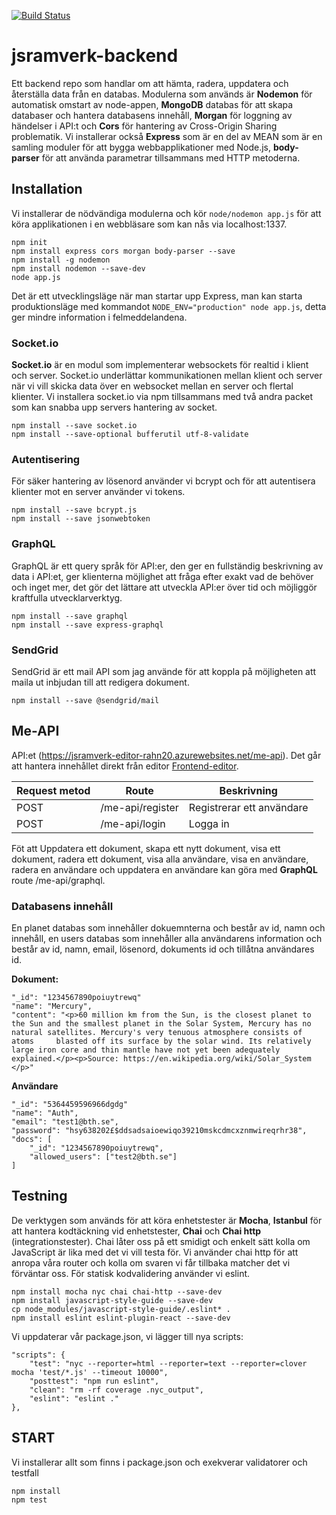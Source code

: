 [![Build Status](https://app.travis-ci.com/Rahn20/jsramverk-backend.svg?branch=main)](https://app.travis-ci.com/Rahn20/jsramverk-backend)

# jsramverk-backend

Ett backend repo som handlar om att hämta, radera, uppdatera och återställa data från en databas. Modulerna som används är **Nodemon** för automatisk omstart av node-appen, **MongoDB** databas för att skapa databaser och hantera databasens innehåll, **Morgan** för loggning av händelser i API:t och **Cors** för hantering av Cross-Origin Sharing problematik. Vi installerar också **Express** som är en del av MEAN som är en samling moduler för att bygga webbapplikationer med Node.js, **body-parser** för att använda parametrar tillsammans med HTTP metoderna.


## Installation

Vi installerar de nödvändiga modulerna och kör `node/nodemon app.js` för att köra applikationen i en webbläsare som kan nås via localhost:1337. 
```
npm init
npm install express cors morgan body-parser --save
npm install -g nodemon
npm install nodemon --save-dev
node app.js
```
Det är ett utvecklingsläge när man startar upp Express, man kan starta produktionsläge med kommandot `NODE_ENV="production" node app.js`, detta ger mindre information i felmeddelandena.

### Socket.io

**Socket.io** är en modul som implementerar websockets för realtid i klient och server. Socket.io underlättar kommunikationen mellan klient och server när vi vill skicka data över en websocket mellan en server och flertal klienter. Vi installera socket.io via npm tillsammans med två andra packet som kan snabba upp servers hantering av socket. 

```
npm install --save socket.io
npm install --save-optional bufferutil utf-8-validate
```

### Autentisering

För säker hantering av lösenord använder vi bcrypt och för att autentisera klienter mot en server använder vi tokens.

```
npm install --save bcrypt.js
npm install --save jsonwebtoken
```

### GraphQL

GraphQL är ett query språk för API:er, den ger en fullständig beskrivning av data i API:et, ger klienterna möjlighet att fråga efter exakt vad de behöver och inget mer, det gör det lättare att utveckla API:er över tid och möjliggör kraftfulla utvecklarverktyg.

```
npm install --save graphql
npm install --save express-graphql
```

### SendGrid

SendGrid är ett mail API som jag använde för att koppla på möjligheten att maila ut inbjudan till att redigera dokument.

```
npm install --save @sendgrid/mail
```

## Me-API

API:et (https://jsramverk-editor-rahn20.azurewebsites.net/me-api). Det går att hantera innehållet direkt från editor [Frontend-editor](https://www.student.bth.se/~rahn20/editor/frontend/).


| Request metod | Route             |   Beskrivning                                 
|---------------|-------------------|------------------------------|
|   POST        | /me-api/register  | Registrerar ett användare    |
|   POST        | /me-api/login     | Logga in                     |

Föt att Uppdatera ett dokument, skapa ett nytt dokument, visa ett dokument, radera ett dokument, visa alla användare, visa en användare, radera en användare och uppdatera en användare kan göra med **GraphQL** route /me-api/graphql.


### Databasens innehåll  

En planet databas som innehåller dokuemnterna och består av id, namn och innehåll, en users databas som innehåller alla användarens information och består av id, namn, email, lösenord, dokuments id och tillåtna användares id.

**Dokument:**

```
"_id": "1234567890poiuytrewq"
"name": "Mercury",
"content": "<p>60 million km from the Sun, is the closest planet to the Sun and the smallest planet in the Solar System, Mercury has no natural satellites. Mercury's very tenuous atmosphere consists of atoms     blasted off its surface by the solar wind. Its relatively large iron core and thin mantle have not yet been adequately explained.</p><p>Source: https://en.wikipedia.org/wiki/Solar_System </p>"
```

**Användare**
```
"_id": "5364459596966dgdg"
"name": "Auth",
"email": "test1@bth.se",
"password": "hsy638202£$ddsadsaioewiqo39210mskcdmcxznmwireqrhr38",
"docs": [
    "_id": "1234567890poiuytrewq",
    "allowed_users": ["test2@bth.se"]
]
```

## Testning
De verktygen som används för att köra enhetstester är **Mocha**, **Istanbul** för att hantera kodtäckning vid enhetstester, **Chai** och **Chai http** (integrationstester). Chai låter oss på ett smidigt och enkelt sätt kolla om JavaScript är lika med det vi vill testa för. Vi använder chai http för att anropa våra router och kolla om svaren vi får tillbaka matcher det vi förväntar oss. För statisk kodvalidering använder vi eslint.
```
npm install mocha nyc chai chai-http --save-dev
npm install javascript-style-guide --save-dev
cp node_modules/javascript-style-guide/.eslint* .
npm install eslint eslint-plugin-react --save-dev
```
Vi uppdaterar vår package.json, vi lägger till nya scripts:
```
"scripts": {
    "test": "nyc --reporter=html --reporter=text --reporter=clover mocha 'test/*.js' --timeout 10000",
    "posttest": "npm run eslint",
    "clean": "rm -rf coverage .nyc_output",
    "eslint": "eslint ."
},
```

## START

Vi installerar allt som finns i package.json och exekverar validatorer och testfall
```
npm install
npm test
```
